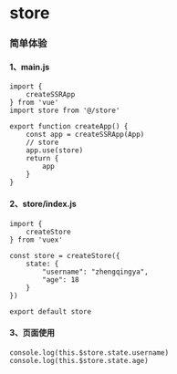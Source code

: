 # store

### 简单体验

#### 1、main.js

```
import {
	createSSRApp
} from 'vue'
import store from '@/store'

export function createApp() {
	const app = createSSRApp(App)
	// store
	app.use(store)
	return {
		app
	}
}
```

#### 2、store/index.js

```
import {
	createStore
} from 'vuex'

const store = createStore({
	state: {
		"username": "zhengqingya",
		"age": 18
	}
})

export default store
```

#### 3、页面使用

```
console.log(this.$store.state.username)
console.log(this.$store.state.age)
```